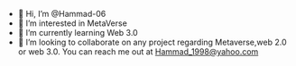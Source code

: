 - 👋 Hi, I’m @Hammad-06 
- 👀 I’m interested in MetaVerse
- 🌱 I’m currently learning Web 3.0
- 💞️ I’m looking to collaborate on any project regarding Metaverse,web 2.0 or web 3.0.
      You can reach me out at Hammad_1998@yahoo.com
<!---
Hammad-06/Hammad-06 is a ✨ special ✨ repository because its `README.md` (this file) appears on your GitHub profile.
You can click the Preview link to take a look at your changes.
--->
